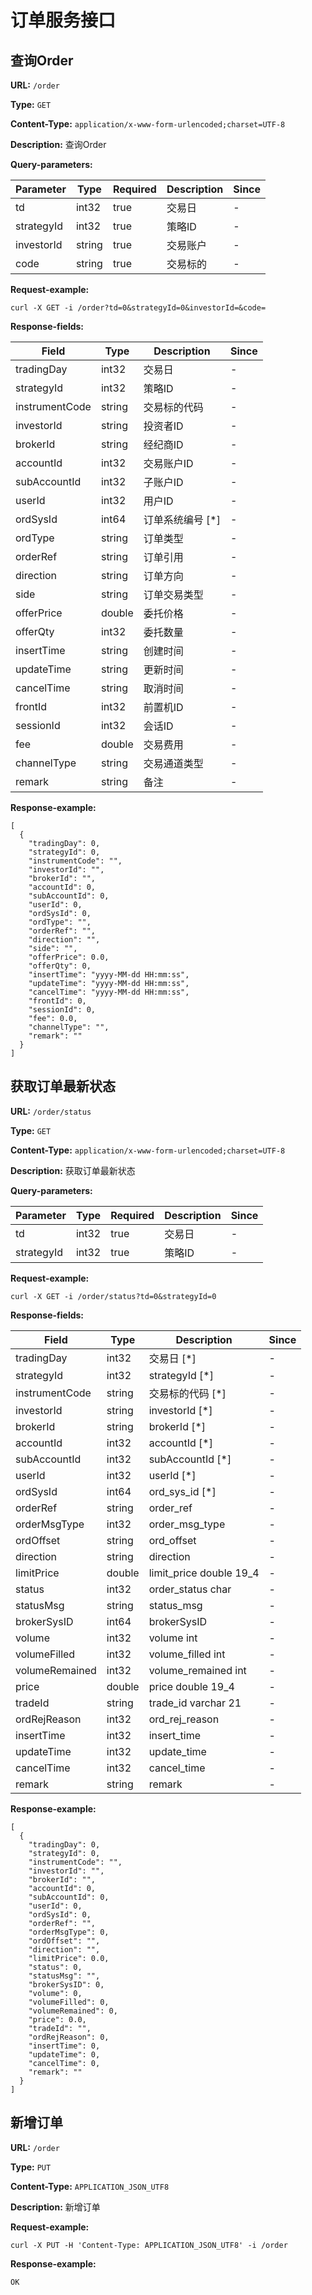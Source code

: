 
# 订单服务接口
## 查询Order

**URL:** `/order`

**Type:** `GET`


**Content-Type:** `application/x-www-form-urlencoded;charset=UTF-8`

**Description:** 查询Order



**Query-parameters:**

| Parameter | Type | Required | Description | Since |
|-----------|------|----------|-------------|-------|
|td|int32|true|    交易日|-|
|strategyId|int32|true|    策略ID|-|
|investorId|string|true|    交易账户|-|
|code|string|true|交易标的|-|


**Request-example:**
```
curl -X GET -i /order?td=0&strategyId=0&investorId=&code=
```

**Response-fields:**

| Field | Type | Description | Since |
|-------|------|-------------|-------|
|tradingDay|int32|交易日|-|
|strategyId|int32|策略ID|-|
|instrumentCode|string|交易标的代码|-|
|investorId|string|投资者ID|-|
|brokerId|string|经纪商ID|-|
|accountId|int32|交易账户ID|-|
|subAccountId|int32|子账户ID|-|
|userId|int32|用户ID|-|
|ordSysId|int64|订单系统编号 [*]|-|
|ordType|string|订单类型|-|
|orderRef|string|订单引用|-|
|direction|string|订单方向|-|
|side|string|订单交易类型|-|
|offerPrice|double|委托价格|-|
|offerQty|int32|委托数量|-|
|insertTime|string|创建时间|-|
|updateTime|string|更新时间|-|
|cancelTime|string|取消时间|-|
|frontId|int32|前置机ID|-|
|sessionId|int32|会话ID|-|
|fee|double|交易费用|-|
|channelType|string|交易通道类型|-|
|remark|string|备注|-|

**Response-example:**
```
[
  {
    "tradingDay": 0,
    "strategyId": 0,
    "instrumentCode": "",
    "investorId": "",
    "brokerId": "",
    "accountId": 0,
    "subAccountId": 0,
    "userId": 0,
    "ordSysId": 0,
    "ordType": "",
    "orderRef": "",
    "direction": "",
    "side": "",
    "offerPrice": 0.0,
    "offerQty": 0,
    "insertTime": "yyyy-MM-dd HH:mm:ss",
    "updateTime": "yyyy-MM-dd HH:mm:ss",
    "cancelTime": "yyyy-MM-dd HH:mm:ss",
    "frontId": 0,
    "sessionId": 0,
    "fee": 0.0,
    "channelType": "",
    "remark": ""
  }
]
```

## 获取订单最新状态

**URL:** `/order/status`

**Type:** `GET`


**Content-Type:** `application/x-www-form-urlencoded;charset=UTF-8`

**Description:** 获取订单最新状态



**Query-parameters:**

| Parameter | Type | Required | Description | Since |
|-----------|------|----------|-------------|-------|
|td|int32|true|交易日|-|
|strategyId|int32|true|策略ID|-|


**Request-example:**
```
curl -X GET -i /order/status?td=0&strategyId=0
```

**Response-fields:**

| Field | Type | Description | Since |
|-------|------|-------------|-------|
|tradingDay|int32|交易日 [*]|-|
|strategyId|int32|strategyId [*]|-|
|instrumentCode|string|交易标的代码 [*]|-|
|investorId|string|investorId [*]|-|
|brokerId|string|brokerId [*]|-|
|accountId|int32|accountId [*]|-|
|subAccountId|int32|subAccountId [*]|-|
|userId|int32|userId [*]|-|
|ordSysId|int64|ord_sys_id [*]|-|
|orderRef|string|order_ref|-|
|orderMsgType|int32|order_msg_type|-|
|ordOffset|string|ord_offset|-|
|direction|string|direction|-|
|limitPrice|double|limit_price double 19_4|-|
|status|int32|order_status char|-|
|statusMsg|string|status_msg|-|
|brokerSysID|int64|brokerSysID|-|
|volume|int32|volume int|-|
|volumeFilled|int32|volume_filled int|-|
|volumeRemained|int32|volume_remained int|-|
|price|double|price double 19_4|-|
|tradeId|string|trade_id varchar 21|-|
|ordRejReason|int32|ord_rej_reason|-|
|insertTime|int32|insert_time|-|
|updateTime|int32|update_time|-|
|cancelTime|int32|cancel_time|-|
|remark|string|remark|-|

**Response-example:**
```
[
  {
    "tradingDay": 0,
    "strategyId": 0,
    "instrumentCode": "",
    "investorId": "",
    "brokerId": "",
    "accountId": 0,
    "subAccountId": 0,
    "userId": 0,
    "ordSysId": 0,
    "orderRef": "",
    "orderMsgType": 0,
    "ordOffset": "",
    "direction": "",
    "limitPrice": 0.0,
    "status": 0,
    "statusMsg": "",
    "brokerSysID": 0,
    "volume": 0,
    "volumeFilled": 0,
    "volumeRemained": 0,
    "price": 0.0,
    "tradeId": "",
    "ordRejReason": 0,
    "insertTime": 0,
    "updateTime": 0,
    "cancelTime": 0,
    "remark": ""
  }
]
```

## 新增订单

**URL:** `/order`

**Type:** `PUT`


**Content-Type:** `APPLICATION_JSON_UTF8`

**Description:** 新增订单





**Request-example:**
```
curl -X PUT -H 'Content-Type: APPLICATION_JSON_UTF8' -i /order
```

**Response-example:**
```
OK
```

